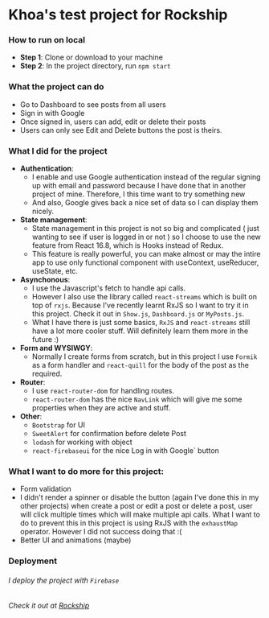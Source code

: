 # Khoa's test project for Rockship

### How to run on local

- **Step 1**: Clone or download to your machine
- **Step 2**: In the project directory, run `npm start`

### What the project can do
- Go to Dashboard to see posts from all users
- Sign in with Google
- Once signed in, users can add, edit or delete their posts
- Users can only see Edit and Delete buttons the post is theirs.

### What I did for the project

- **Authentication**: 
    - I enable and use Google authentication instead of the regular signing up with email and password because I have done that in another project of mine. Therefore, I this time want to try something new
    - And also, Google gives back a nice set of data so I can display them nicely.
- **State management**: 
    - State management in this project is not so big and complicated ( just wanting to see if user is logged in or not ) so I choose to use the new feature from React 16.8, which is Hooks instead of Redux.
    - This feature is really powerful, you can make almost or may the intire app to use only functional component with useContext, useReducer, useState, etc.
- **Asynchonous**: 
    - I use the Javascript's fetch to handle api calls.
    - However I also use the library called `react-streams` which is built on top of `rxjs`. Because I've recently learnt RxJS so I want to try it in this project. Check it out in `Show.js`, `Dashboard.js` or `MyPosts.js`.
    - What I have there is just some basics, `RxJS` and `react-streams` still have a lot more cooler stuff. Will definitely learn them more in the future :)
- **Form and WYSIWGY**: 
    - Normally I create forms from scratch, but in this project I use `Formik` as a form handler and `react-quill` for the body of the post as the required.
- **Router**: 
    - I use `react-router-dom` for handling routes.
    - `react-router-dom` has the nice `NavLink` which will give me some properties when they are active and stuff.
- **Other**:
    - `Bootstrap` for UI
    - `SweetAlert` for confirmation before delete Post
    - `lodash` for working with object
    - `react-firebaseui` for the nice Log in with Google` button

### **What I want to do more for this project**:
- Form validation
- I didn't render a spinner or disable the button (again I've done this in my other projects) when create a post or edit a post or delete a post, user will click multiple times which will make multiple api calls. What I want to do to prevent this in this project is using RxJS with the `exhaustMap` operator. However I did not success doing that :(
- Better UI and animations (maybe)
 
### **Deployment**
###### I deploy the project with `Firebase`
###### Check it out at [Rockship](https://rockship-adbe4.firebaseapp.com/)

